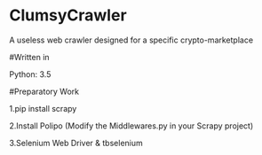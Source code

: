 # ClumsyCrawler

A useless web crawler designed for a specific crypto-marketplace

#Written in

Python: 3.5

#Preparatory Work

1.pip install scrapy

2.Install Polipo (Modify the Middlewares.py in your Scrapy project)

3.Selenium Web Driver & tbselenium
